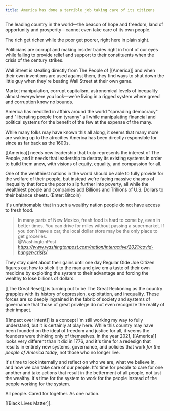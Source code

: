 ```yaml
---
title: America has done a terrible job taking care of its citizens
---
```

The leading country in the world—the beacon of hope and freedom, land of opportunity and prosperity—cannot even take care of its own people.

The rich get richer while the poor get poorer, right here in plain sight.

Politicians are corrupt and making insider trades right in front of our eyes while failing to provide relief and support to their constituents when the crisis of the century strikes.

Wall Street is stealing directly from The People of [[America]] and when their own inventions are used against them, they find ways to shut down the little guy when they're beating Wall Street at their own game.

Market manipulation, corrupt capitalism, astronomical levels of inequality almost everywhere you look—we're living in a rigged system where greed and corruption know no bounds.

America has meddled in affairs around the world "spreading democracy" and "liberating people from tyranny" all while manipulating financial and political systems for the benefit of the few at the expense of the many.

While many folks may have known this all along, it seems that many more are waking up to the atrocities America has been directly responsible for since as far back as the 1600s.

[[America]] needs new leadership that truly represents the interest of The People, and it needs that leadership to destroy its existing systems in order to build them anew, with visions of equity, equality, and compassion for all.

One of the wealthiest nations in the world should be able to fully provide for the welfare of their people, but instead we're facing massive chasms of inequality that force the poor to slip further into poverty, all while the wealthiest people and companies add Billions and Trillions of U.S. Dollars to their balance sheets. (Enter: Bitcoin)

It's unfathomable that in such a wealthy nation people do not have access to fresh food.

<blockquote class="quoteback" darkmode="" data-title="Going%20to%20bed%20hungry%20" data-author="@WashingtonPost" cite="https://www.washingtonpost.com/nation/interactive/2021/covid-hunger-crisis/">
In many parts of New Mexico, fresh food is hard to come by, even in better times. You can drive for miles without passing a supermarket. If you don’t have a car, the local dollar store may be the only place to get groceries.
<footer>@WashingtonPost <cite><a href="https://www.washingtonpost.com/nation/interactive/2021/covid-hunger-crisis/">https://www.washingtonpost.com/nation/interactive/2021/covid-hunger-crisis/</a></cite></footer>
</blockquote>
<script note="" src="https://cdn.jsdelivr.net/gh/Blogger-Peer-Review/quotebacks@1/quoteback.js"></script>

They stay quiet about their gains until one day Regular Olde Joe Citizen figures out how to stick it to the man and give em a taste of their own medicine by exploiting the system to their advantage and forcing the wealthy to lose billions of dollars.

[[The Great Reset]] is turning out to be The Great Reckoning as the country grapples with its history of oppression, exploitation, and inequality. These forces are so deeply ingrained in the fabric of society and systems of governance that those of great privilege do not even recognize the reality of their impact.

[[Impact over intent]] is a concept I'm still working my way to fully understand, but it is certainly at play here. While this country may have been founded on the ideal of freedom and justice for all, it seems the founders were thinking only of themselves. In the year 2021, [[America]] looks very different than it did in 1776, and it's time for a redesign that results in entirely new systems, governance, and policies that work *for the people of America today*, not those who no longer live.

It's time to look internally and reflect on who we are, what we believe in, and how we can take care of our people. It's time for people to care for one another and take actions that result in the betterment of all people, not just the wealthy. It's time for the system to work for the people instead of the people working for the system.

All people. Cared for together. As one nation.

[[Black Lives Matter]].